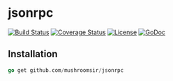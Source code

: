 # jsonrpc


[![Build Status](https://travis-ci.org/mushroomsir/jsonrpc.svg?branch=master)](https://travis-ci.org/mushroomsir/jsonrpc)
[![Coverage Status](http://img.shields.io/coveralls/mushroomsir/jsonrpc.svg?style=flat-square)](https://coveralls.io/r/mushroomsir/jsonrpc)
[![License](http://img.shields.io/badge/license-mit-blue.svg?style=flat-square)](https://raw.githubusercontent.com/mushroomsir/jsonrpc/master/LICENSE)
[![GoDoc](http://img.shields.io/badge/go-documentation-blue.svg?style=flat-square)](http://godoc.org/github.com/mushroomsir/jsonrpc)


## Installation
```go
go get github.com/mushroomsir/jsonrpc
```
